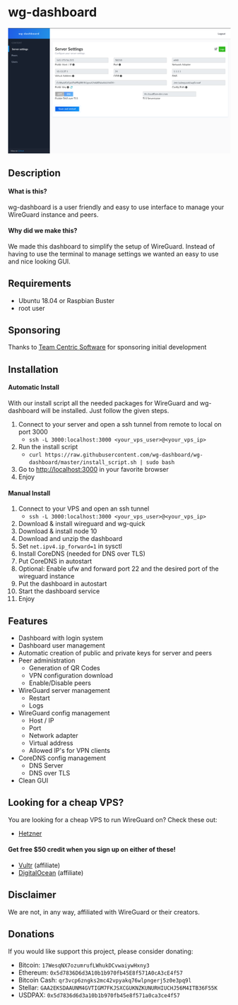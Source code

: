 # wg-dashboard

![Dashboard](dev/dashboard.png)

## Description

#### What is this?
wg-dashboard is a user friendly and easy to use interface to manage your WireGuard instance and peers.

#### Why did we make this?
We made this dashboard to simplify the setup of WireGuard. Instead of having to use the terminal to manage settings we wanted an easy to use and nice looking GUI.

## Requirements

* Ubuntu 18.04 or Raspbian Buster
* root user

## Sponsoring

Thanks to [Team Centric Software](http://tcs.de) for sponsoring initial development

## Installation

#### Automatic Install
With our install script all the needed packages for WireGuard and wg-dashboard will be installed. Just follow the given steps.

1. Connect to your server and open a ssh tunnel from remote to local on port 3000
	* `ssh -L 3000:localhost:3000 <your_vps_user>@<your_vps_ip>`
2. Run the install script
	* `curl https://raw.githubusercontent.com/wg-dashboard/wg-dashboard/master/install_script.sh | sudo bash`
3. Go to [http://localhost:3000](http://localhost:3000) in your favorite browser
4. Enjoy

#### Manual Install
1. Connect to your VPS and open an ssh tunnel
	* `ssh -L 3000:localhost:3000 <your_vps_user>@<your_vps_ip>`
2. Download & install wireguard and wg-quick
3. Download & install node 10
4. Download and unzip the dashboard
5. Set `net.ipv4.ip_forward=1` in sysctl
6. Install CoreDNS (needed for DNS over TLS)
7. Put CoreDNS in autostart
8. Optional: Enable ufw and forward port 22 and the desired port of the wireguard instance
9. Put the dashboard in autostart
10. Start the dashboard service
11. Enjoy

## Features

* Dashboard with login system
* Dashboard user management
* Automatic creation of public and private keys for server and peers
* Peer administration
	* Generation of QR Codes
	* VPN configuration download
	* Enable/Disable peers
* WireGuard server management
	* Restart
	* Logs
* WireGuard config management
	* Host / IP
	* Port
	* Network adapter
	* Virtual address
	* Allowed IP's for VPN clients
* CoreDNS config management
	* DNS Server
	* DNS over TLS
* Clean GUI

## Looking for a cheap VPS?

You are looking for a cheap VPS to run WireGuard on? Check these out:

* [Hetzner](https://www.hetzner.com/cloud)

#### Get free $50 credit when you sign up on either of these!
* [Vultr](https://www.vultr.com/?ref=8177683-4F) (affiliate)
* [DigitalOcean](https://m.do.co/c/8d5e8ac9b8f1) (affiliate)

## Disclaimer

We are not, in any way, affiliated with WireGuard or their creators.

## Donations

If you would like support this project, please consider donating:
* Bitcoin: `17WesqNX7ozumrufLWhukDCvwaiywHxny3`
* Ethereum: `0x5d7836D6d3A10b1b970fb45E8f571A0cA3cE4f57`
* Bitcoin Cash: `qr3vcp6zngks2mc42vpyakq76wlpngerj5z0e3pq9l`
* Stellar: `GAA2EKSDAAUNM4GVTIGM7FKJSXCGUKNZKUNURHIUCHJ56M4ITB36F55K`
* USDPAX: `0x5d7836d6d3a10b1b970fb45e8f571a0ca3ce4f57`
